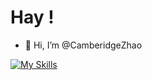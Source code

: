 # Hay !
- 👋 Hi, I’m @CamberidgeZhao


<!---
CamberidgeZhao/CamberidgeZhao is a ✨ special ✨ repository because its `README.md` (this file) appears on your GitHub profile.
You can click the Preview link to take a look at your changes.
--->
[![My Skills](https://skillicons.dev/icons?i=html,css,js,latex,vscode,linux,md,mysql,github,py,c,cpp,java)](https://skillicons.dev)

<!---
![统计](https://github-readme-stats.vercel.app/api?username=CameridgeZhao&show_icons=false)
![代码](https://github-readme-stats.vercel.app/api/top-langs?username=CameridgeZhao&show_icons=true)
--->
